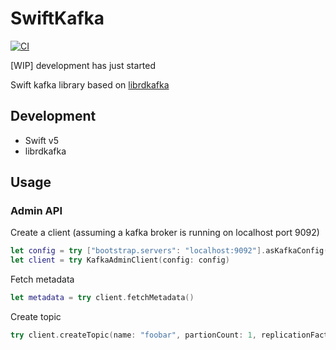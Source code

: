 # SwiftKafka
[![CI](https://github.com/konstantinwirz/SwiftKafka/actions/workflows/ci.yaml/badge.svg)](https://github.com/konstantinwirz/SwiftKafka/actions/workflows/ci.yaml)

[WIP] development has just started

Swift kafka library based on [librdkafka](https://github.com/confluentinc/librdkafka)

## Development

- Swift v5
- librdkafka

## Usage

### Admin API

Create a client (assuming a kafka broker is running on localhost port 9092)
```swift
let config = try ["bootstrap.servers": "localhost:9092"].asKafkaConfig()
let client = try KafkaAdminClient(config: config)
```

Fetch metadata
```swift
let metadata = try client.fetchMetadata()
```

Create topic
```swift
try client.createTopic(name: "foobar", partionCount: 1, replicationFactor: 1)
```
